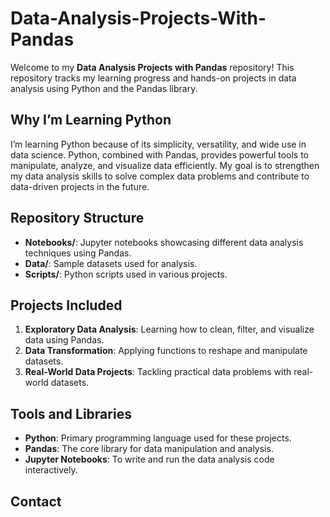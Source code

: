 # Data-Analysis-Projects-With-Pandas

Welcome to my **Data Analysis Projects with Pandas** repository! This repository tracks my learning progress and hands-on projects in data analysis using Python and the Pandas library.

## Why I’m Learning Python

I’m learning Python because of its simplicity, versatility, and wide use in data science. Python, combined with Pandas, provides powerful tools to manipulate, analyze, and visualize data efficiently. My goal is to strengthen my data analysis skills to solve complex data problems and contribute to data-driven projects in the future.

## Repository Structure

- **Notebooks/**: Jupyter notebooks showcasing different data analysis techniques using Pandas.
- **Data/**: Sample datasets used for analysis.
- **Scripts/**: Python scripts used in various projects.

## Projects Included

1. **Exploratory Data Analysis**: Learning how to clean, filter, and visualize data using Pandas.
2. **Data Transformation**: Applying functions to reshape and manipulate datasets.
3. **Real-World Data Projects**: Tackling practical data problems with real-world datasets.

## Tools and Libraries

- **Python**: Primary programming language used for these projects.
- **Pandas**: The core library for data manipulation and analysis.
- **Jupyter Notebooks**: To write and run the data analysis code interactively.

## Contact


